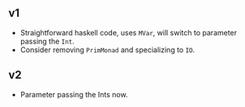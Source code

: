 v1
--
- Straightforward haskell code, uses `MVar`, will switch to parameter passing
  the `Int`.
- Consider removing `PrimMonad` and specializing to `IO`.

v2
--
- Parameter passing the Ints now.

